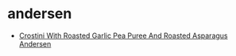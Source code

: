 # andersen

 * [Crostini With Roasted Garlic Pea Puree And Roasted Asparagus Andersen](../index/c/crostini-with-roasted-garlic-pea-puree-and-roasted-asparagus-andersen-10173.json)
